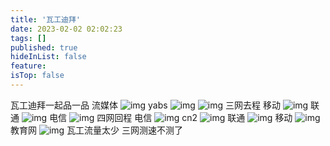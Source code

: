 ```yaml
---
title: '瓦工迪拜'
date: 2023-02-02 02:02:23
tags: []
published: true
hideInList: false
feature: 
isTop: false
---
```

瓦工迪拜一起品一品
流媒体
![img](https://i.imgur.com/0ykiQzq.png)
yabs
![img](https://i.imgur.com/inRP1of.png)
![img](https://i.imgur.com/MoAv7Q6.png)
三网去程
移动
![img](https://i.imgur.com/LL2yUbZ.png)
联通
![img](https://i.imgur.com/o1xF1MZ.png)
电信
![img](https://i.imgur.com/6JEjpVU.png)
四网回程
电信
![img](https://i.imgur.com/fB8Xid4.png)
cn2
![img](https://i.imgur.com/0VkI6KN.png)
联通
![img](https://i.imgur.com/7Bv0fMj.png)
移动
![img](https://i.imgur.com/1iwDeQH.png)
教育网
![img](https://i.imgur.com/Sdq5cXr.png)
瓦工流量太少
三网测速不测了